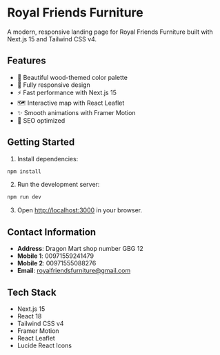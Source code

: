 <!-- @format -->

# Royal Friends Furniture

A modern, responsive landing page for Royal Friends Furniture built with Next.js 15 and Tailwind CSS v4.

## Features

- 🎨 Beautiful wood-themed color palette
- 📱 Fully responsive design
- ⚡ Fast performance with Next.js 15
- 🗺️ Interactive map with React Leaflet
- ✨ Smooth animations with Framer Motion
- 🎯 SEO optimized

## Getting Started

1. Install dependencies:

```bash
npm install
```

2. Run the development server:

```bash
npm run dev
```

3. Open [http://localhost:3000](http://localhost:3000) in your browser.

## Contact Information

- **Address**: Dragon Mart shop number GBG 12
- **Mobile 1**: 00971559241479
- **Mobile 2**: 00971555088276
- **Email**: royalfriendsfurniture@gmail.com

## Tech Stack

- Next.js 15
- React 18
- Tailwind CSS v4
- Framer Motion
- React Leaflet
- Lucide React Icons
